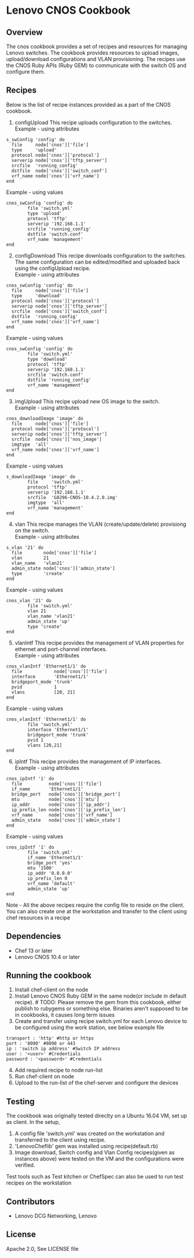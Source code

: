# Lenovo CNOS Cookbook

## Overview
The cnos cookbook provides a set of recipes and resources for managing Lenovo
switches. The cookbook provides resources to upload images, upload/download
configurations and VLAN provisioning. The recipes use the CNOS Ruby APIs
(Ruby GEM) to communicate with the switch OS and configure them.

## Recipes

Below is the list of recipe instances provided as a part of the CNOS cookbook.

1. configUpload
This recipe uploads configuration to the switches.<br />
Example - using attributes 
```
s_swConfig 'config' do
  file     node['cnos']['file']
  type     'upload'
  protocol node['cnos']['protocol']
  serverip node['cnos']['tftp_server']
  srcfile  'running_config'
  dstfile  node['cnos']['switch_conf']
  vrf_name node['cnos']['vrf_name']
end

```
Example - using values
```
cnos_swConfig 'config' do
        file 'switch.yml'
        type 'upload'
        protocol 'tftp'
        serverip '192.168.1.1'
        srcfile 'running_config'
        dstfile 'switch.conf'
        vrf_name 'management'
end

```
2. configDownload
This recipe downloads configuration to the switches. The same configuration
can be edited/modified and uploaded back using the configUpload recipe. <br />
Example - using attributes
```
cnos_swConfig 'config' do
  file     node['cnos']['file']
  type     'download'
  protocol node['cnos']['protocol']
  serverip node['cnos']['tftp_server']
  srcfile  node['cnos']['switch_conf'] 
  dstfile  'running_config'
  vrf_name node['cnos']['vrf_name']
end

```
Example - using values 
```
cnos_swConfig 'config' do
        file 'switch.yml'
        type 'download'
        protocol 'tftp'
        serverip '192.168.1.1'
        srcfile 'switch.conf'
        dstfile 'running_config'
        vrf_name 'management'
end

```
3. imgUpload
This recipe upload new OS image to the switch.<br />
Example - using attributes
```
cnos_downloadImage 'image' do
  file     node['cnos']['file']
  protocol node['cnos']['protocol']
  serverip node['cnos']['tftp_server']
  srcfile  node['cnos']['nos_image']
  imgtype  'all'
  vrf_name node['cnos']['vrf_name']
end
```
Example - using values
```
s_downloadImage 'image' do
        file     'switch.yml'
        protocol 'tftp'
        serverip '192.168.1.1'
        srcfile  'G8296-CNOS-10.4.2.0.img'
        imgtype  'all'
        vrf_name 'management'
end

```
4. vlan
This recipe manages the VLAN (create/update/delete) provisiong on the switch.<br />
Example - using attributes
```
s_vlan '21' do
  file        node['cnos']['file']
  vlan        21
  vlan_name   'vlan21'
  admin_state node['cnos']['admin_state']
  type        'create'
end
```
Example - using values
```
cnos_vlan '21' do
        file 'switch.yml'
        vlan 21
        vlan_name 'vlan21'
        admin_state 'up'
        type 'create'
end
```
5. vlanIntf
This recipe provides the management of VLAN properties for ethernet and
port-channel interfaces.<br />
Example - using attributes
```
cnos_vlanIntf 'Ethernet1/1' do
  file            node['cnos']['file']
  interface       'Ethernet1/1'
  bridgeport_mode 'trunk'
  pvid            1
  vlans           [20, 21]
end
```
Example - using values
```
cnos_vlanIntf 'Ethernet1/1' do
        file 'switch.yml'
        interface 'Ethernet1/1'
        bridgeport_mode 'trunk'
        pvid 1
        vlans [20,21]
end
```
6. ipIntf
This recipe provides the management of IP interfaces.<br />
Example - using attributes
```
cnos_ipIntf '1' do
  file          node['cnos']['file']
  if_name       'Ethernet1/1'
  bridge_port   node['cnos']['bridge_port']
  mtu           node['cnos']['mtu']
  ip_addr       node['cnos']['ip_addr']
  ip_prefix_len node['cnos']['ip_prefix_len']
  vrf_name      node['cnos']['vrf_name']
  admin_state   node['cnos']['admin_state']
end
```
Example - using values
```
cnos_ipIntf '1' do
        file 'switch.yml'
        if_name 'Ethernet1/1'
        bridge_port 'yes'
        mtu '1500'
        ip_addr '0.0.0.0'
        ip_prefix_len 0
        vrf_name 'default'
        admin_state 'up'
end
```
Note - All the above recipes require the config file to reside on the client. You can also create one at the workstation and transfer to the client using chef resources in a recipe

## Dependencies
  * Chef 13 or later
  * Lenovo CNOS 10.4 or later

## Running the cookbook
1. Install chef-client on the node
2. Install Lenovo CNOS Ruby GEM in the same node(or include in default recipe). # TODO: Please remove the gem from this cookbook, either publish to rubygems or something else. Binaries aren't supposed to be in cookbooks, it causes long term issues
3. Create and transfer using recipe switch.yml for each Lenovo device to be configured using the work
   station, see below example file
```
transport : 'http' #http or https
port : '8090' #8090 or 443
ip : 'switch ip address' #Switch IP address
user : '<user>' #Credentials
password : '<password>' #Credentials
```
4. Add required recipe to node run-list
5. Run chef-client on node
6. Upload to the run-list of the chef-server and configure the devices

## Testing
The cookbook was originally tested direclty on a Ubuntu 16.04 VM, set up as client. 
In the setup,
1. A config file 'switch.yml' was created on the workstation and transferred to the client using recipe.
2. 'LenovoCheflib' gem was installed using recipe(default.rb)
3. Image download, Switch config and Vlan Config recipes(given as instances above) were tested on the VM and the configurations were verified.

Test tools such as Test kitchen or ChefSpec can also be used to run test recipes on the workstation


## Contributors
  * Lenovo DCG Networking, Lenovo

## License
Apache 2.0, See LICENSE file
